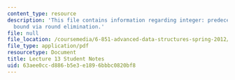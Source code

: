 ```yaml
---
content_type: resource
description: 'This file contains information regarding integer: predecessor lower
  bound via round elimination.'
file: null
file_location: /coursemedia/6-851-advanced-data-structures-spring-2012/63aee0ccd886b5e3e1896bbbc0820bf8_MIT6_851S12_L13.pdf
file_type: application/pdf
resourcetype: Document
title: Lecture 13 Student Notes
uid: 63aee0cc-d886-b5e3-e189-6bbbc0820bf8
---
```

